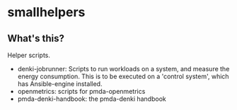 # smallhelpers

## What's this?

Helper scripts.

* denki-jobrunner: Scripts to run workloads on a system, and measure
the energy consumption.  This is to be executed on a 'control system',
which has Ansible-engine installed.
* openmetrics: scripts for pmda-openmetrics
* pmda-denki-handbook: the pmda-denki handbook
